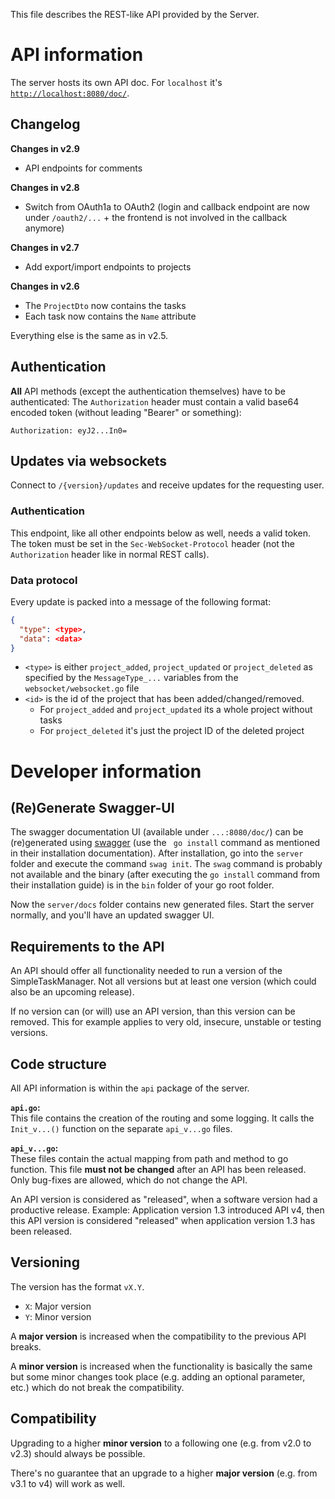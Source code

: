 This file describes the REST-like API provided by the Server.

# API information

The server hosts its own API doc.
For `localhost` it's [`http://localhost:8080/doc/`](http://localhost:8080/doc/).

## Changelog

**Changes in v2.9**
* API endpoints for comments

**Changes in v2.8**
* Switch from OAuth1a to OAuth2 (login and callback endpoint are now under `/oauth2/...` + the frontend is not involved in the callback anymore)

**Changes in v2.7**
* Add export/import endpoints to projects

**Changes in v2.6**
* The `ProjectDto` now contains the tasks
* Each task now contains the `Name` attribute

Everything else is the same as in v2.5.

## Authentication

**All** API methods (except the authentication themselves) have to be authenticated: The `Authorization` header must contain a valid base64 encoded token (without leading "Bearer" or something):

```
Authorization: eyJ2...In0=
```

## Updates via websockets

Connect to `/{version}/updates` and receive updates for the requesting user.

### Authentication

This endpoint, like all other endpoints below as well, needs a valid token.
The token must be set in the `Sec-WebSocket-Protocol` header (not the `Authorization` header like in normal REST calls).

### Data protocol

Every update is packed into a message of the following format:
```json
{
  "type": <type>,
  "data": <data>
}
```

* `<type>` is either `project_added`, `project_updated` or `project_deleted` as specified by the `MessageType_...` variables from the `websocket/websocket.go` file
* `<id>` is the id of the project that has been added/changed/removed.
  * For `project_added` and `project_updated` its a whole project without tasks
  * For `project_deleted` it's just the project ID of the deleted project

# Developer information

## (Re)Generate Swagger-UI

The swagger documentation UI (available under `...:8080/doc/`) can be (re)generated using [swagger](https://github.com/swaggo/swag) (use the ` go install` command as mentioned in their installation documentation).
After installation, go into the `server` folder and execute the command `swag init`.
The `swag` command is probably not available and the binary (after executing the `go install` command from their installation guide) is in the `bin` folder of your go root folder.

Now the `server/docs` folder contains new generated files.
Start the server normally, and you'll have an updated swagger UI.

## Requirements to the API

An API should offer all functionality needed to run a version of the SimpleTaskManager.
Not all versions but at least one version (which could also be an upcoming release).

If no version can (or will) use an API version, than this version can be removed.
This for example applies to very old, insecure, unstable or testing versions.

## Code structure

All API information is within the `api` package of the server.

**`api.go`:**<br>
This file contains the creation of the routing and some logging.
It calls the `Init_v...()` function on the separate `api_v...go` files.

**`api_v...go`:**<br>
These files contain the actual mapping from path and method to go function.
This file **must not be changed** after an API has been released.
Only bug-fixes are allowed, which do not change the API.

An API version is considered as "released", when a software version had a productive release.
Example: Application version 1.3 introduced API v4, then this API version is considered "released" when application version 1.3 has been released.

## Versioning

The version has the format `vX.Y`.

* `X`: Major version
* `Y`: Minor version

A **major version** is increased when the compatibility to the previous API breaks.

A **minor version** is increased when the functionality is basically the same but some minor changes took place (e.g. adding an optional parameter, etc.) which do not break the compatibility.

## Compatibility

Upgrading to a higher **minor version** to a following one (e.g. from v2.0 to v2.3) should always be possible.

There's no guarantee that an upgrade to a higher **major version** (e.g. from v3.1 to v4) will work as well. 
